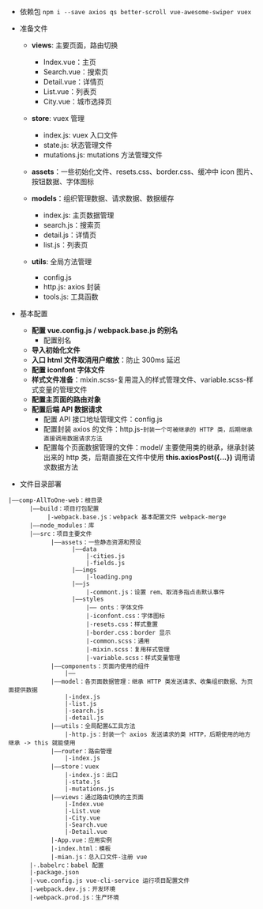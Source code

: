 - 依赖包
  `npm i --save axios qs better-scroll vue-awesome-swiper vuex`

- 准备文件

  - **views**: 主要页面，路由切换

    - Index.vue：主页
    - Search.vue：搜索页
    - Detail.vue：详情页
    - List.vue：列表页
    - City.vue：城市选择页

  - **store**: vuex 管理

    - index.js: vuex 入口文件
    - state.js: 状态管理文件
    - mutations.js: mutations 方法管理文件

  - **assets**：一些初始化文件、resets.css、border.css、缓冲中 icon 图片、按钮数据、字体图标

  - **models**：组织管理数据、请求数据、数据缓存

    - index.js: 主页数据管理
    - search.js：搜索页
    - detail.js：详情页
    - list.js：列表页

  - **utils**: 全局方法管理

    - config.js
    - http.js: axios 封装
    - tools.js: 工具函数

- 基本配置

  - **配置 vue.config.js / webpack.base.js 的别名**
    - 配置别名
  - **导入初始化文件**
  - **入口 html 文件取消用户缩放**：防止 300ms 延迟
  - **配置 iconfont 字体文件**
  - **样式文件准备**：mixin.scss-复用混入的样式管理文件、variable.scss-样式变量的管理文件
  - **配置主页面的路由对象**
  - **配置后端 API 数据请求**
    - 配置 API 接口地址管理文件：config.js
    - 配置封装 axios 的文件：http.js-`封装一个可被继承的 HTTP 类，后期继承直接调用数据请求方法`
    - 配置每个页面数据管理的文件：model/
      主要使用类的继承，继承封装出来的 http 类，后期直接在文件中使用 **this.axiosPost({...})** 调用请求数据方法

- 文件目录部署

```
|——comp-AllToOne-web：根目录
      |——build：项目打包配置
           |-webpack.base.js：webpack 基本配置文件 webpack-merge
      |——node_modules：库
      |——src：项目主要文件
            |——assets：一些静态资源和预设
                  |——data
                      |-cities.js
                      |-fields.js
                  |——imgs
                      |-loading.png
                  |——js
                      |-commont.js：设置 rem、取消多指点击默认事件
                  |——styles
                      |—— onts：字体文件
                      |-iconfont.css：字体图标
                      |-resets.css：样式重置
                      |-border.css：border 显示
                      |-common.scss：通用
                      |-mixin.scss：复用样式管理
                      |-variable.scss：样式变量管理
            |——components：页面内使用的组件
                |——
            |——model：各页面数据管理：继承 HTTP 类发送请求、收集组织数据、为页面提供数据
                |-index.js
                |-list.js
                |-search.js
                |-detail.js
            |——utils：全局配置&工具方法
                |-http.js：封装一个 axios 发送请求的类 HTTP，后期使用的地方 继承 -> this 就能使用
            |——router：路由管理
                |-index.js
            |——store：vuex
                |-index.js：出口
                |-state.js
                |-mutations.js
            |——views：通过路由切换的主页面
                |-Index.vue
                |-List.vue
                |-City.vue
                |-Search.vue
                |-Detail.vue
            |-App.vue：应用实例
            |-index.html：模板
            |-mian.js：总入口文件-注册 vue
      |-.babelrc：babel 配置
      |-package.json
      |-vue.config.js vue-cli-service 运行项目配置文件
      |-webpack.dev.js：开发环境
      |-webpack.prod.js：生产环境
```
